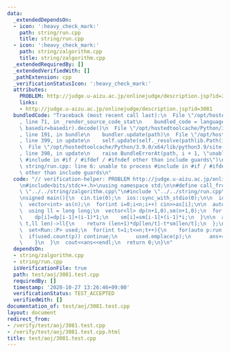 ```yaml
---
data:
  _extendedDependsOn:
  - icon: ':heavy_check_mark:'
    path: string/run.cpp
    title: string/run.cpp
  - icon: ':heavy_check_mark:'
    path: string/zalgorithm.cpp
    title: string/zalgorithm.cpp
  _extendedRequiredBy: []
  _extendedVerifiedWith: []
  _pathExtension: cpp
  _verificationStatusIcon: ':heavy_check_mark:'
  attributes:
    PROBLEM: http://judge.u-aizu.ac.jp/onlinejudge/description.jsp?id=3081
    links:
    - http://judge.u-aizu.ac.jp/onlinejudge/description.jsp?id=3081
  bundledCode: "Traceback (most recent call last):\n  File \"/opt/hostedtoolcache/Python/3.9.0/x64/lib/python3.9/site-packages/onlinejudge_verify/documentation/build.py\"\
    , line 71, in _render_source_code_stat\n    bundled_code = language.bundle(stat.path,\
    \ basedir=basedir).decode()\n  File \"/opt/hostedtoolcache/Python/3.9.0/x64/lib/python3.9/site-packages/onlinejudge_verify/languages/cplusplus.py\"\
    , line 191, in bundle\n    bundler.update(path)\n  File \"/opt/hostedtoolcache/Python/3.9.0/x64/lib/python3.9/site-packages/onlinejudge_verify/languages/cplusplus_bundle.py\"\
    , line 399, in update\n    self.update(self._resolve(pathlib.Path(included), included_from=path))\n\
    \  File \"/opt/hostedtoolcache/Python/3.9.0/x64/lib/python3.9/site-packages/onlinejudge_verify/languages/cplusplus_bundle.py\"\
    , line 398, in update\n    raise BundleErrorAt(path, i + 1, \"unable to process\
    \ #include in #if / #ifdef / #ifndef other than include guards\")\nonlinejudge_verify.languages.cplusplus_bundle.BundleErrorAt:\
    \ string/run.cpp: line 6: unable to process #include in #if / #ifdef / #ifndef\
    \ other than include guards\n"
  code: "// verification-helper: PROBLEM http://judge.u-aizu.ac.jp/onlinejudge/description.jsp?id=3081\n\
    \n#include<bits/stdc++.h>\nusing namespace std;\n\n#define call_from_test\n#include\
    \ \"../../string/zalgorithm.cpp\"\n#include \"../../string/run.cpp\"\n#undef call_from_test\n\
    \nsigned main(){\n  cin.tie(0);\n  ios::sync_with_stdio(0);\n\n  int n;\n  cin>>n;\n\
    \  vector<int> as(n);\n  for(int i=0;i<n;i++) cin>>as[i];\n\n  auto run=Run::enumerate(as);\n\
    \  using ll = long long;\n  vector<ll> dp(n+1,0),sm(n+1,0);\n  for(ll i=1;i<=n;i++){\n\
    \    dp[i]=dp[i-1]+(i-1)*1;\n    sm[i]=sm[i-1]+(i-1)*i;\n  }\n\n  auto calc=[&](ll\
    \ t,ll len)->ll{\n    return (len+1)*dp[len/t]-t*sm[len/t];\n  };\n\n  ll ans=(ll)n*(n+1)/2;\n\
    \  set<Run::P> used;\n  for(int t=1;t<=n;t++){\n    for(auto p:run[t]){\n    \
    \  if(used.count(p)) continue;\n      used.emplace(p);\n      ans+=calc(t,p.second-p.first);\n\
    \    }\n  }\n  cout<<ans<<endl;\n  return 0;\n}\n"
  dependsOn:
  - string/zalgorithm.cpp
  - string/run.cpp
  isVerificationFile: true
  path: test/aoj/3081.test.cpp
  requiredBy: []
  timestamp: '2020-10-27 13:26:46+09:00'
  verificationStatus: TEST_ACCEPTED
  verifiedWith: []
documentation_of: test/aoj/3081.test.cpp
layout: document
redirect_from:
- /verify/test/aoj/3081.test.cpp
- /verify/test/aoj/3081.test.cpp.html
title: test/aoj/3081.test.cpp
---
```

